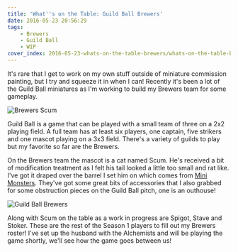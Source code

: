 ```yaml
---
title: 'What''s on the Table: Guild Ball Brewers'
date: 2016-05-23 20:56:29
tags:
    - Brewers
    - Guild Ball
    - WIP
cover_index: 2016-05-23-whats-on-the-table-brewers/whats-on-the-table-brewers.jpg
---
```

It's rare that I get to work on my own stuff outside of miniature commission painting, but I try and squeeze it in when I can! Recently it's been a lot of the Guild Ball miniatures as I'm working to build my Brewers team for some gameplay.
<!-- more -->
![Brewers Scum](http://images.itsacoyoteworkshop.com.s3.amazonaws.com/posts/2016-05-23-whats-on-the-table-brewers/scum-modified.jpg)

Guild Ball is a game that can be played with a small team of three on a 2x2 playing field. A full team has at least six players, one captain, five strikers and one mascot playing on a 3x3 field. There's a variety of guilds to play but my favorite so far are the Brewers.

On the Brewers team the mascot is a cat named Scum. He's received a bit of modification treatment as I felt his tail looked a little too small and rat like. I've got it draped over the barrel I set him on which comes from [Mini Monsters](http://www.minimonsters.eu/). They've got some great bits of accessories that I also grabbed for some obstruction pieces on the Guild Ball pitch, one is an outhouse!

![Guild Ball Brewers](http://images.itsacoyoteworkshop.com.s3.amazonaws.com/posts/2016-05-23-whats-on-the-table-brewers/brewers-guild-ball.jpg)

Along with Scum on the table as a work in progress are Spigot, Stave and Stoker. These are the rest of the Season 1 players to fill out my Brewers roster! I've set up the husband with the Alchemists and will be playing the game shortly, we'll see how the game goes between us!


